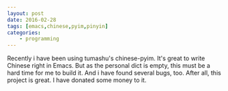 ```yaml
---
layout: post
date: 2016-02-28
tags: [emacs,chinese,pyim,pinyin]
categories:
    - programming
---
```


Recently i have been using tumashu's chinese-pyim. It's great to write Chinese right in Emacs. But as the personal dict is empty, this must be a hard time for me to build it. And i have found several bugs, too. After all, this project is great. I have donated some money to it.